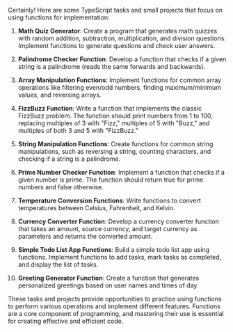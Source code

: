 Certainly! Here are some TypeScript tasks and small projects that focus on using functions for implementation:

1. **Math Quiz Generator**:
   Create a program that generates math quizzes with random addition, subtraction, multiplication, and division questions. Implement functions to generate questions and check user answers.

2. **Palindrome Checker Function**:
   Develop a function that checks if a given string is a palindrome (reads the same forwards and backwards).

3. **Array Manipulation Functions**:
   Implement functions for common array operations like filtering even/odd numbers, finding maximum/minimum values, and reversing arrays.

4. **FizzBuzz Function**:
   Write a function that implements the classic FizzBuzz problem. The function should print numbers from 1 to 100, replacing multiples of 3 with "Fizz," multiples of 5 with "Buzz," and multiples of both 3 and 5 with "FizzBuzz."

5. **String Manipulation Functions**:
   Create functions for common string manipulations, such as reversing a string, counting characters, and checking if a string is a palindrome.

6. **Prime Number Checker Function**:
   Implement a function that checks if a given number is prime. The function should return true for prime numbers and false otherwise.

7. **Temperature Conversion Functions**:
   Write functions to convert temperatures between Celsius, Fahrenheit, and Kelvin.

8. **Currency Converter Function**:
   Develop a currency converter function that takes an amount, source currency, and target currency as parameters and returns the converted amount.

9. **Simple Todo List App Functions**:
   Build a simple todo list app using functions. Implement functions to add tasks, mark tasks as completed, and display the list of tasks.

10. **Greeting Generator Function**:
    Create a function that generates personalized greetings based on user names and times of day.

These tasks and projects provide opportunities to practice using functions to perform various operations and implement different features. Functions are a core component of programming, and mastering their use is essential for creating effective and efficient code.
